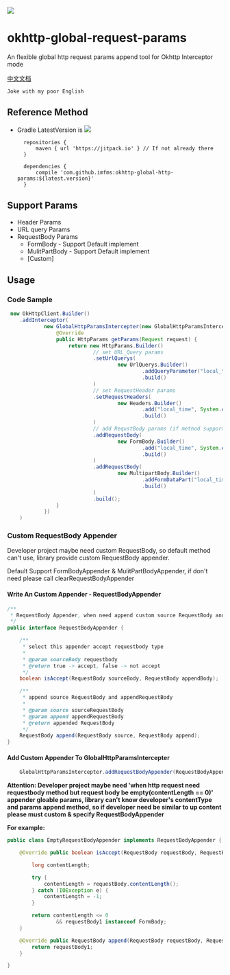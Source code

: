 [![](https://jitpack.io/v/imfms/okhttp-global-http-params.svg)](https://jitpack.io/#imfms/okhttp-global-http-params)


# okhttp-global-request-params

An flexible global http request params append tool for Okhttp Interceptor mode

[中文文档](README_CN.md)

`Joke with my poor English`

## Reference Method

- Gradle LatestVersion is [![](https://jitpack.io/v/imfms/okhttp-global-http-params.svg)](https://jitpack.io/#imfms/okhttp-global-http-params)


        repositories {
            maven { url 'https://jitpack.io' } // If not already there
        }
        
        dependencies {
            compile 'com.github.imfms:okhttp-global-http-params:${latest.version}'
        }

## Support Params

- Header Params
- URL query Params
- RequestBody Params
    - FormBody - Support Default implement
    - MulitPartBody - Support Default implement
    - [Custom]
    
## Usage

### Code Sample

~~~java
 new OkHttpClient.Builder()
    .addInterceptor(
            new GlobalHttpParamsIntercepter(new GlobalHttpParamsIntercepter.OnNeedHttpParams() {
                @Override
                public HttpParams getParams(Request request) {
                    return new HttpParams.Builder()
                            // set URL_Query params
                            .setUrlQuerys(
                                    new UrlQuerys.Builder()
                                            .addQueryParameter("local_time", System.currentTimeMillis() + "")
                                            .build()
                            )
                            // set RequestHeader params
                            .setRequestHeaders(
                                    new Headers.Builder()
                                            .add("local_time", System.currentTimeMillis() + "")
                                            .build()
                            )
                            // add RequstBody params (if method support requestbody)
                            .addRequestBody(
                                    new FormBody.Builder()
                                            .add("local_time", System.currentTimeMillis() + "")
                                            .build()
                            )
                            .addRequestBody(
                                    new MultipartBody.Builder()
                                            .addFormDataPart("local_time", System.currentTimeMillis() + "")
                                            .build()
                            )
                            .build();
                }
            })
    )
~~~


### Custom RequestBody Appender

Developer project maybe need custom RequestBody, so default method can't use, library provide custom RequestBody appender.

Default Support FormBodyAppender & MulitPartBodyAppender, if don't need please call clearRequestBodyAppender

#### Write An Custom Appender - RequestBodyAppender
~~~java
/**
 * RequestBody Appender, when need append custom source RequestBody and append RequestBody
 */
public interface RequestBodyAppender {

    /**
     * select this appender accept requestbody type
     *
     * @param sourceBody requestbody
     * @return true -> accept, false -> not accept
     */
    boolean isAccept(RequestBody sourceBody, RequestBody appendBody);

    /**
     * append source RequestBody and appendRequestBody
     *
     * @param source sourceRequestBody
     * @param append appendRequestBody
     * @return appended RequestBody
     */
    RequestBody append(RequestBody source, RequestBody append);
}
~~~

#### Add Custom Appender To GlobalHttpParamsIntercepter
~~~java
    GlobalHttpParamsIntercepter.addRequestBodyAppender(RequestBodyAppender appender);
~~~

**Attention: Developer project maybe need 'when http request need requestbody method but request body be empty(contentLength == 0)' appender gloable params, library can't know developer's contentType and params append method, so if developer need be similar to up content please must custom & specify RequestBodyAppender**

**For example:**

~~~java
public class EmptyRequestBodyAppender implements RequestBodyAppender {

    @Override public boolean isAccept(RequestBody requestBody, RequestBody requestBody1) {

        long contentLength;

        try {
            contentLength = requestBody.contentLength();
        } catch (IOException e) {
            contentLength = -1;
        }

        return contentLength <= 0
                && requestBody1 instanceof FormBody;
    }

    @Override public RequestBody append(RequestBody requestBody, RequestBody requestBody1) {
        return requestBody1;
    }

}
~~~